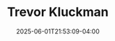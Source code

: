 ---
title: Trevor Kluckman
date: 2025-06-01T21:53:09-04:00
featured_image: 
featured_image_attr: 
featured_image_attr_link: 
featured_image_alt: 
featured_image_caption: 
Socials:
  Facebook: trevor.kluckman
  Twitter: 
  Instagram: 
  LinkedIn: 
  IBDB: 
  IMDb: nm6566136
  Backstage: TrevorKluckman
  Website: 
---